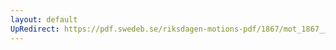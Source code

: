 ```yaml
---
layout: default
UpRedirect: https://pdf.swedeb.se/riksdagen-motions-pdf/1867/mot_1867__fk__00051/mot_1867__fk__00051_002.pdf
---
```


